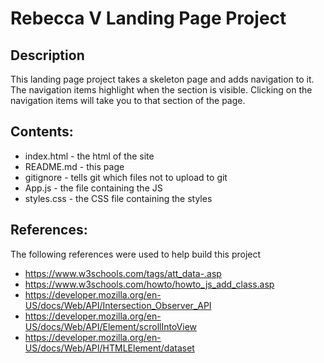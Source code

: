 # Rebecca V Landing Page Project

## Description

This landing page project takes a skeleton page and adds navigation to it. The navigation items highlight when the section is visible. Clicking on the navigation items will take you to that section of the page.

## Contents:

- index.html - the html of the site
- README.md - this page
- gitignore - tells git which files not to upload to git
- App.js - the file containing the JS
- styles.css - the CSS file containing the styles

## References:

The following references were used to help build this project

- <https://www.w3schools.com/tags/att_data-.asp>
- <https://www.w3schools.com/howto/howto_js_add_class.asp>
- <https://developer.mozilla.org/en-US/docs/Web/API/Intersection_Observer_API>
- <https://developer.mozilla.org/en-US/docs/Web/API/Element/scrollIntoView>
- <https://developer.mozilla.org/en-US/docs/Web/API/HTMLElement/dataset>
